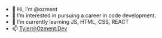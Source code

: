 - 👋 Hi, I’m @ozment
- 👀 I’m interested in pursuing a career in code development.
- 🌱 I’m currently learning JS, HTML, CSS, REACT
- 📫 Tyler@Ozment.Dev

<!---
ozment/ozment is a ✨ special ✨ repository because its `README.md` (this file) appears on your GitHub profile.
You can click the Preview link to take a look at your changes.
--->
